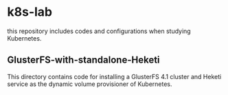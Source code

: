 # k8s-lab

this repository includes codes and configurations when studying Kubernetes.


## GlusterFS-with-standalone-Heketi

This directory contains code for installing a GlusterFS 4.1 cluster and Heketi service as the dynamic volume provisioner of Kubernetes.